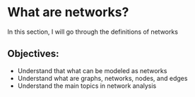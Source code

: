 What are networks?
=======================
In this section, I will go through the definitions of networks

## Objectives:
- Understand that what can be modeled as networks
- Understand what are graphs, networks, nodes, and edges
- Understand the main topics in network analysis